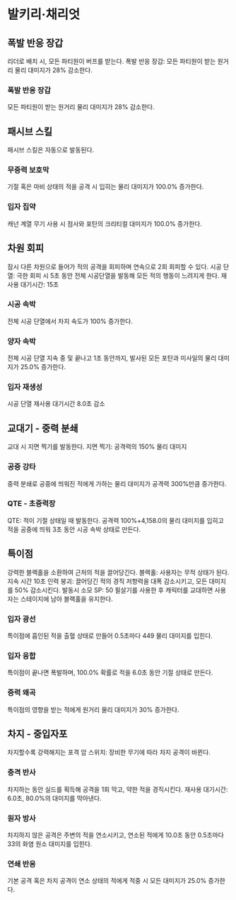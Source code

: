 # 발키리·채리엇

## 폭발 반응 장갑

리더로 배치 시, 모든 파티원이 버프를 받는다.
폭발 반응 장갑: 모든 파티원이 받는 원거리 물리 대미지가 28% 감소한다.

### 폭발 반응 장갑

모든 파티원이 받는 원거리 물리 대미지가 28% 감소한다.

## 패시브 스킬

패시브 스킬은 자동으로 발동된다.

### 무중력 보호막

기절 혹은 마비 상태의 적을 공격 시 입히는 물리 대미지가 100.0% 증가한다.

### 입자 집약

캐넌 계열 무기 사용 시 점사와 포탄의 크리티컬 대미지가 100.0% 증가한다.

## 차원 회피

잠시 다른 차원으로 들어가 적의 공격을 회피하며 연속으로 2회 회피할 수 있다.
시공 단열: 극한 회피 시 5초 동안 전체 시공단열을 발동해 모든 적의 행동이 느려지게 한다.
재사용 대기시간: 15초

### 시공 속박

전체 시공 단열에서 차지 속도가 100% 증가한다.

### 양자 속박

전체 시공 단열 지속 중 및 끝나고 1초 동안까지, 발사된 모든 포탄과 미사일의 물리 대미지가 25.0% 증가한다.

### 입자 재생성

시공 단열 재사용 대기시간 8.0초 감소

## 교대기 - 중력 분쇄

교대 시 지면 찍기를 발동한다.
지면 찍기: 공격력의 150% 물리 대미지

### 공중 강타

중력 분쇄로 공중에 띄워진 적에게 가하는 물리 대미지가 공격력 300%만큼 증가한다.

### QTE - 초중력장

QTE: 적이 기절 상태일 때 발동한다.
공격력 100%+4,158.0의 물리 대미지를 입히고 적을 공중에 띄워 3초 동안 시공 속박 상태로 만든다.

## 특이점

강력한 블랙홀을 소환하여 근처의 적을 끌어당긴다.
블랙홀: 사용자는 무적 상태가 된다. 지속 시간 10초
인력 붕괴: 끌어당긴 적의 경직 저항력을 대폭 감소시키고, 모든 대미지를 50% 감소시킨다.
발동시 소모 SP: 50
필살기를 사용한 후 캐릭터를 교대하면 사용자는 스테이지에 남아 블랙홀을 유지한다.

### 입자 광선

특이점에 흡인된 적을 출혈 상태로 만들어 0.5초마다 449 물리 대미지를 입힌다.

### 입자 융합

특이점이 끝나면 폭발하며, 100.0% 확률로 적을 6.0초 동안 기절 상태로 만든다.

### 중력 왜곡

특이점의 영향을 받는 적에게 원거리 물리 대미지가 30% 증가한다.

## 차지 - 중입자포

차지할수록 강력해지는 포격
암 스위치: 장비한 무기에 따라 차지 공격이 바뀐다.

### 충격 반사

차지하는 동안 실드를 획득해 공격을 1회 막고, 약한 적을 경직시킨다. 재사용 대기시간: 6.0초, 80.0%의 대미지를 막아낸다.

### 원자 방사

차지하지 않은 공격은 주변의 적을 연소시키고, 연소된 적에게 10.0초 동안 0.5초마다 33의 화염 원소 대미지를 입힌다.

### 연쇄 반응

기본 공격 혹은 차지 공격이 연소 상태의 적에게 적중 시 모든 대미지가 25.0% 증가한다.
